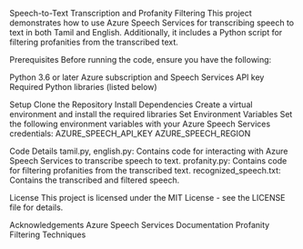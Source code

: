 Speech-to-Text Transcription and Profanity Filtering
This project demonstrates how to use Azure Speech Services for transcribing speech to text in both Tamil and English. Additionally, it includes a Python script for filtering profanities from the transcribed text.

Prerequisites
Before running the code, ensure you have the following:

Python 3.6 or later
Azure subscription and Speech Services API key
Required Python libraries (listed below)

Setup
Clone the Repository
Install Dependencies
Create a virtual environment and install the required libraries
Set Environment Variables
Set the following environment variables with your Azure Speech Services credentials:
AZURE_SPEECH_API_KEY
AZURE_SPEECH_REGION

Code Details
tamil.py, english.py: Contains code for interacting with Azure Speech Services to transcribe speech to text.
profanity.py: Contains code for filtering profanities from the transcribed text.
recognized_speech.txt: Contains the transcribed and filtered speech.

License
This project is licensed under the MIT License - see the LICENSE file for details.

Acknowledgements
Azure Speech Services Documentation
Profanity Filtering Techniques
